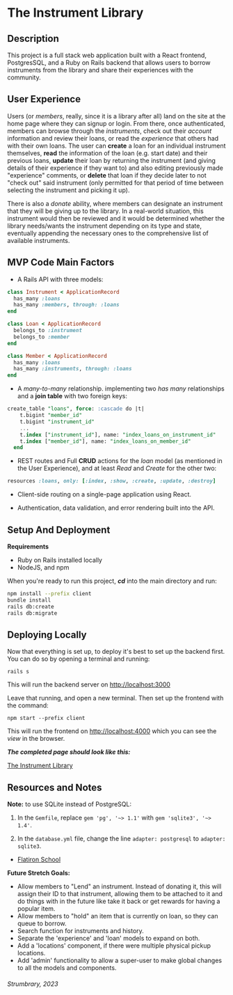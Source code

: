 # The Instrument Library


## Description


This project is a full stack web application built with a React frontend, PostgresSQL, and a Ruby on Rails
backend that allows users to borrow instruments from the library and share their experiences with the community.


## User Experience


Users (or *members*, really, since it is a library after all) land on the site at the home page where they can signup or login. From there, once authenticated, members can browse through the _instruments_, check out their _account_ information and review their loans, or read the _experience_ that others had with their own loans. The user can **create** a loan for an individual instrument themselves, **read** the information of the loan (e.g. start date) and their previous loans, **update** their loan by returning the instrument (and giving details of their experience if they want to) and also editing previously made "experience" comments, or **delete** that loan if they decide later to not "check out" said instrument (only permitted for that period of time between selecting the instrument and picking it up).

There is also a _donate_ ability, where members can designate an instrument that they will be giving up to the library. In a real-world situation, this instrument would then be reviewed and it would be determined whether the library needs/wants the instrument depending on its type and state, eventually appending the necessary ones to the comprehensive list of available instruments.


## MVP Code Main Factors

- A Rails API with three models:

```ruby
class Instrument < ApplicationRecord
  has_many :loans
  has_many :members, through: :loans
end
```

```ruby
class Loan < ApplicationRecord
  belongs_to :instrument
  belongs_to :member
end
```

```ruby
class Member < ApplicationRecord
  has_many :loans
  has_many :instruments, through: :loans
end
```

- A _many-to-many_ relationship. implementing two _has many_ relationships and a **join table** with two foreign keys:

```sql
create_table "loans", force: :cascade do |t|
    t.bigint "member_id"
    t.bigint "instrument_id"
    ...
    t.index ["instrument_id"], name: "index_loans_on_instrument_id"
    t.index ["member_id"], name: "index_loans_on_member_id"
  end
```


- REST routes and Full **CRUD** actions for the _loan_ model (as mentioned in the User Experience), and at least *Read* and *Create* for the other two:

```ruby
resources :loans, only: [:index, :show, :create, :update, :destroy]
```

- Client-side routing on a single-page application using React.

- Authentication, data validation, and error rendering built into the API.


## Setup And Deployment

**Requirements**

- Ruby on Rails installed locally
- NodeJS, and npm

When you're ready to run this project, **_cd_** into the main directory and run:

```sh
npm install --prefix client
bundle install
rails db:create
rails db:migrate
```


## Deploying Locally


Now that everything is set up, to deploy it's best to set up the backend first. You can do so by opening a terminal and running:

```console
rails s
```

This will run the backend server on [http://localhost:3000](http://localhost:3000)


Leave that running, and open a new terminal. Then set up the frontend with the command:

```console
npm start --prefix client
```

This will run the frontend on [http://localhost:4000](http://localhost:4000) which you can see the _view_ in the browser.


***The completed page should look like this:***

[The Instrument Library](https://phase-4-rails-project.onrender.com)


## Resources and Notes

**Note:** to use SQLite instead of PostgreSQL:

1. In the `Gemfile`, replace `gem 'pg', '~> 1.1'` with `gem 'sqlite3', '~> 1.4'`.

2. In the `database.yml` file, change the line `adapter: postgresql` to `adapter: sqlite3`.

- [Flatiron School](https://flatironschool.com/)


**Future Stretch Goals:**

- Allow members to "Lend" an instrument. Instead of donating it, this will assign their ID to that instrument, allowing them to be attached to it and do things with in the future like take it back or get rewards for having a popular item.
- Allow members to "hold" an item that is currently on loan, so they can queue to borrow. 
- Search function for instruments and history.
- Separate the 'experience' and 'loan' models to expand on both.
- Add a 'locations' component, if there were multiple physical pickup locations.
- Add 'admin' functionality to allow a super-user to make global changes to all the models and components. 


###### Strumbrary, 2023